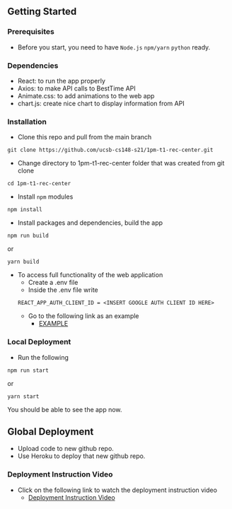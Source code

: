 ## Getting Started

### Prerequisites

- Before you start, you need to have `Node.js` `npm/yarn` `python` ready. 

### Dependencies

- React: to run the app properly
- Axios: to make API calls to BestTime API
- Animate.css: to add animations to the web app
- chart.js: create nice chart to display information from API

### Installation

- Clone this repo and pull from the main branch 
```
git clone https://github.com/ucsb-cs148-s21/1pm-t1-rec-center.git
```
- Change directory to 1pm-t1-rec-center folder that was created from git clone
```
cd 1pm-t1-rec-center
```
- Install `npm` modules
```
npm install
```
- Install packages and dependencies, build the app
```
npm run build
```
or
```
yarn build
```
- To access full functionality of the web application
  - Create a .env file 
  - Inside the .env file write
  ```
  REACT_APP_AUTH_CLIENT_ID = <INSERT GOOGLE AUTH CLIENT ID HERE>
  ```
  - Go to the following link as an example
    * [EXAMPLE](https://github.com/ucsb-cs148-s21/1pm-t1-rec-center/blob/main/.env.SAMPLE)

### Local Deployment

- Run the following 
```
npm run start
```
or
```
yarn start
```
You should be able to see the app now.

## Global Deployment
- Upload code to new github repo.
- Use Heroku to deploy that new github repo.

### Deployment Instruction Video
- Click on the following link to watch the deployment instruction video
  * [Deployment Instruction Video](https://youtu.be/1SzB5J0oFyI)
